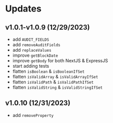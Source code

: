 # Updates

## v1.0.1-v1.0.9 (12/29/2023)  

* add `AUDIT_FIELDS`
* add `removeAuditFields`
* add `replaceValues`
* improve `getBlockDate`
* improve `getBody` for both NextJS & ExpressJS
* start adding tests
* flatten `isBoolean` & `isBooleanIfSet`
* flatten `isValidArray` & `isValidArrayIfSet`
* flatten `isValidPath` & `isValidPathIfSet`
* flatten `isValidString` & `isValidStringIfSet`

## v1.0.10 (12/31/2023)  

* add `removeProperty`  
